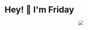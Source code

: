 
# Hey! 👋 I'm Friday

<p align="center">
  <img src="https://capsule-render.vercel.app/api?type=rect&color=0:EE82EE,100:4169E1&height=3&section=footer" />
</p>
